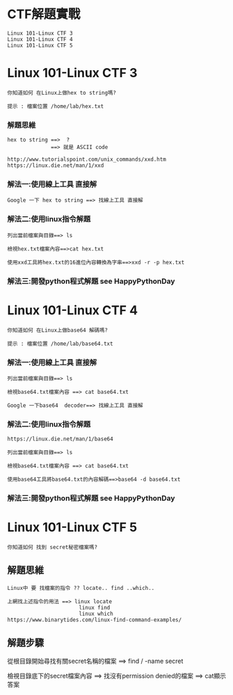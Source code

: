 # CTF解題實戰
```
Linux 101-Linux CTF 3
Linux 101-Linux CTF 4
Linux 101-Linux CTF 5
```

# Linux 101-Linux CTF 3
```
你知道如何 在Linux上做hex to string嗎?

提示 : 檔案位置 /home/lab/hex.txt
```
### 解題思維
```
hex to string ==>  ?
              ==> 就是 ASCII code

http://www.tutorialspoint.com/unix_commands/xxd.htm
https://linux.die.net/man/1/xxd
```
### 解法一:使用線上工具 直接解
```
Google 一下 hex to string ==> 找線上工具 直接解
```
### 解法二:使用linux指令解題
```
列出當前檔案與目錄==> ls

檢視hex.txt檔案內容==>cat hex.txt

使用xxd工具將hex.txt的16進位內容轉換為字串==>xxd -r -p hex.txt
```
### 解法三:開發python程式解題  see HappyPythonDay 

# Linux 101-Linux CTF 4
```
你知道如何 在Linux上做base64 解碼嗎?

提示 : 檔案位置 /home/lab/base64.txt
```
### 解法一:使用線上工具 直接解
```
列出當前檔案與目錄==> ls

檢視base64.txt檔案內容 ==> cat base64.txt

Google 一下base64  decoder==> 找線上工具 直接解
```
### 解法二:使用linux指令解題
```
https://linux.die.net/man/1/base64

列出當前檔案與目錄==> ls

檢視base64.txt檔案內容 ==> cat base64.txt

使用base64工具將base64.txt的內容解碼==>base64 -d base64.txt
```
### 解法三:開發python程式解題  see HappyPythonDay 

# Linux 101-Linux CTF 5
```
你知道如何 找到 secret秘密檔案嗎?
```
## 解題思維
```
Linux中 要 找檔案的指令 ?? locate.. find ..which.. 

上網找上述指令的用法 ==> linux locate
                       linux find
                       linux which
https://www.binarytides.com/linux-find-command-examples/
```
## 解題步驟

從根目錄開始尋找有關secret名稱的檔案 ==> find / -name secret

檢視目錄底下的secret檔案內容 ==> 找沒有permission denied的檔案 ==> cat顯示答案 
```

